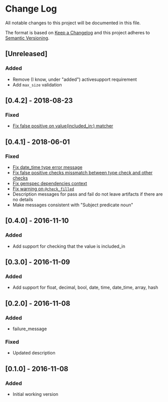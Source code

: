 # Change Log
All notable changes to this project will be documented in this file.

The format is based on [Keep a Changelog](http://keepachangelog.com/)
and this project adheres to [Semantic Versioning](http://semver.org/).

## [Unreleased]
### Added
- Remove (I know, under "added") activesupport requirement
- Add `max_size` validation

## [0.4.2] - 2018-08-23
### Fixed
- [Fix false positive on value(included_in:) matcher](https://github.com/bloom-solutions/dry-validation-matchers/pull/10)

## [0.4.1] - 2018-06-01
### Fixed
- [Fix date_time type error message](https://github.com/bloom-solutions/dry-validation-matchers/pull/9)
- [Fix false positive checks missmatch between type check and other checks](https://github.com/bloom-solutions/dry-validation-matchers/pull/9)
- [Fix gemspec dependencies context](https://github.com/bloom-solutions/dry-validation-matchers/pull/8)
- [Fix warning on `@check_filled`](https://github.com/bloom-solutions/dry-validation-matchers/pull/7)
- Description messages for pass and fail do not leave artifacts if there are no details
- Make messages consistent with "Subject predicate noun"

## [0.4.0] - 2016-11-10
### Added
- Add support for checking that the value is included_in

## [0.3.0] - 2016-11-09
### Added
- Add support for float, decimal, bool, date, time, date_time, array, hash

## [0.2.0] - 2016-11-08
### Added
- failure_message

### Fixed
- Updated description

## [0.1.0] - 2016-11-08
### Added
- Initial working version

